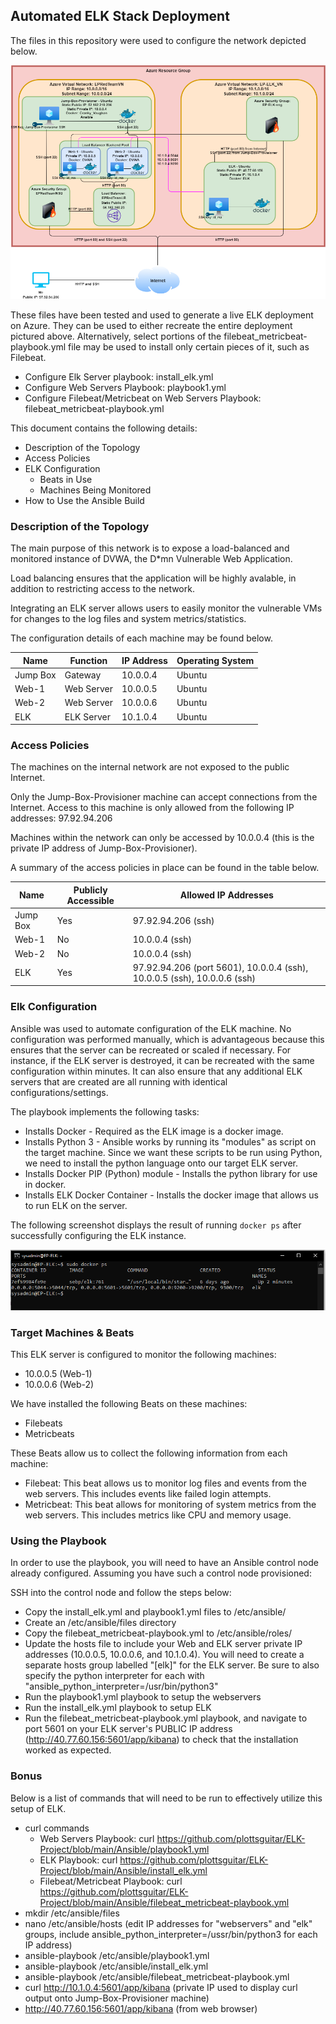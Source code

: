 ## Automated ELK Stack Deployment

The files in this repository were used to configure the network depicted below.

![ELK Project Diagram](https://github.com/plottsguitar/ELK-Project/blob/main/Images/ELK%20Project%20Diagram.png)

These files have been tested and used to generate a live ELK deployment on Azure. They can be used to either recreate the entire deployment pictured above. Alternatively, select portions of the filebeat_metricbeat-playbook.yml file may be used to install only certain pieces of it, such as Filebeat.

  - Configure Elk Server playbook: install_elk.yml
  - Configure Web Servers Playbook: playbook1.yml
  - Configure Filebeat/Metricbeat on Web Servers Playbook: filebeat_metricbeat-playbook.yml

This document contains the following details:
- Description of the Topology
- Access Policies
- ELK Configuration
  - Beats in Use
  - Machines Being Monitored
- How to Use the Ansible Build


### Description of the Topology

The main purpose of this network is to expose a load-balanced and monitored instance of DVWA, the D*mn Vulnerable Web Application.

Load balancing ensures that the application will be highly avalable, in addition to restricting access to the network.

Integrating an ELK server allows users to easily monitor the vulnerable VMs for changes to the log files and system metrics/statistics.

The configuration details of each machine may be found below.

| Name     | Function   | IP Address | Operating System |
|----------|------------|------------|------------------|
| Jump Box | Gateway    | 10.0.0.4   | Ubuntu           |
| Web-1    | Web Server | 10.0.0.5   | Ubuntu           |
| Web-2    | Web Server | 10.0.0.6   | Ubuntu           |
| ELK      | ELK Server | 10.1.0.4   | Ubuntu           |

### Access Policies

The machines on the internal network are not exposed to the public Internet. 

Only the Jump-Box-Provisioner machine can accept connections from the Internet. Access to this machine is only allowed from the following IP addresses: 97.92.94.206

Machines within the network can only be accessed by 10.0.0.4 (this is the private IP address of Jump-Box-Provisioner).

A summary of the access policies in place can be found in the table below.

| Name     | Publicly Accessible | Allowed IP Addresses                                                     |
|----------|---------------------|--------------------------------------------------------------------------|
| Jump Box | Yes                 | 97.92.94.206 (ssh)                                                       |
| Web-1    | No                  | 10.0.0.4 (ssh)                                                           |
| Web-2    | No                  | 10.0.0.4 (ssh)                                                           |
| ELK      | Yes                 | 97.92.94.206 (port 5601), 10.0.0.4 (ssh), 10.0.0.5 (ssh), 10.0.0.6 (ssh) |

### Elk Configuration

Ansible was used to automate configuration of the ELK machine. No configuration was performed manually, which is advantageous because this ensures that the server can be recreated or scaled if necessary. For instance, if the ELK server is destroyed, it can be recreated with the same configuration within minutes.  It can also ensure that any additional ELK servers that are created are all running with identical configurations/settings.

The playbook implements the following tasks:
- Installs Docker - Required as the ELK image is a docker image.
- Installs Python 3 - Ansible works by running its "modules" as script on the target machine.  Since we want these scripts to be run using Python, we need to install the python language onto our target ELK server.
- Installs Docker PIP (Python) module - Installs the python library for use in docker.
- Installs ELK Docker Container - Installs the docker image that allows us to run ELK on the server.

The following screenshot displays the result of running `docker ps` after successfully configuring the ELK instance.

![Docker PS Output](https://github.com/plottsguitar/ELK-Project/blob/main/Images/docker_ps_output.png)

### Target Machines & Beats

This ELK server is configured to monitor the following machines: 
- 10.0.0.5 (Web-1)
- 10.0.0.6 (Web-2)

We have installed the following Beats on these machines: 
- Filebeats
- Metricbeats

These Beats allow us to collect the following information from each machine:
- Filebeat: This beat allows us to monitor log files and events from the web servers.  This includes events like failed login attempts.
- Metricbeat: This beat allows for monitoring of system metrics from the web servers.  This includes metrics like CPU and memory usage.

### Using the Playbook

In order to use the playbook, you will need to have an Ansible control node already configured. Assuming you have such a control node provisioned: 

SSH into the control node and follow the steps below:
- Copy the install_elk.yml and playbook1.yml files to /etc/ansible/
- Create an /etc/ansible/files directory
- Copy the filebeat_metricbeat-playbook.yml to /etc/ansible/roles/
- Update the hosts file to include your Web and ELK server private IP addresses (10.0.0.5, 10.0.0.6, and 10.1.0.4).  You will need to create a separate hosts group labelled "[elk]" for the ELK server.  Be sure to also specify the python interpreter for each with "ansible_python_interpreter=/usr/bin/python3"
- Run the playbook1.yml playbook to setup the webservers
- Run the install_elk.yml playbook to setup ELK
- Run the filebeat_metricbeat-playbook.yml playbook, and navigate to port 5601 on your ELK server's PUBLIC IP address (http://40.77.60.156:5601/app/kibana) to check that the installation worked as expected.

### Bonus

Below is a list of commands that will need to be run to effectively utilize this setup of ELK.

 - curl commands
    - Web Servers Playbook: curl https://github.com/plottsguitar/ELK-Project/blob/main/Ansible/playbook1.yml
    - ELK Playbook: curl https://github.com/plottsguitar/ELK-Project/blob/main/Ansible/install_elk.yml
    - Filebeat/Metricbeat Playbook: curl https://github.com/plottsguitar/ELK-Project/blob/main/Ansible/filebeat_metricbeat-playbook.yml
 - mkdir /etc/ansible/files
 - nano /etc/ansible/hosts (edit IP addresses for "webservers" and "elk" groups, include ansible_python_interpreter=/ussr/bin/python3 for each IP address)
 - ansible-playbook /etc/ansible/playbook1.yml
 - ansible-playbook /etc/ansible/install_elk.yml
 - ansible-playbook /etc/ansible/filebeat_metricbeat-playbook.yml
 - curl http://10.1.0.4:5601/app/kibana (private IP used to display curl output onto Jump-Box-Provisioner machine)
 - http://40.77.60.156:5601/app/kibana (from web browser)
